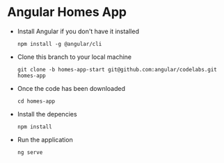 # Angular Homes App
- Install Angular if you don't have it installed

  `npm install -g @angular/cli`

- Clone this branch to your local machine

  `git clone -b homes-app-start git@github.com:angular/codelabs.git homes-app`

- Once the code has been downloaded

  `cd homes-app`

- Install the depencies

  `npm install` 

- Run the application 

  `ng serve`